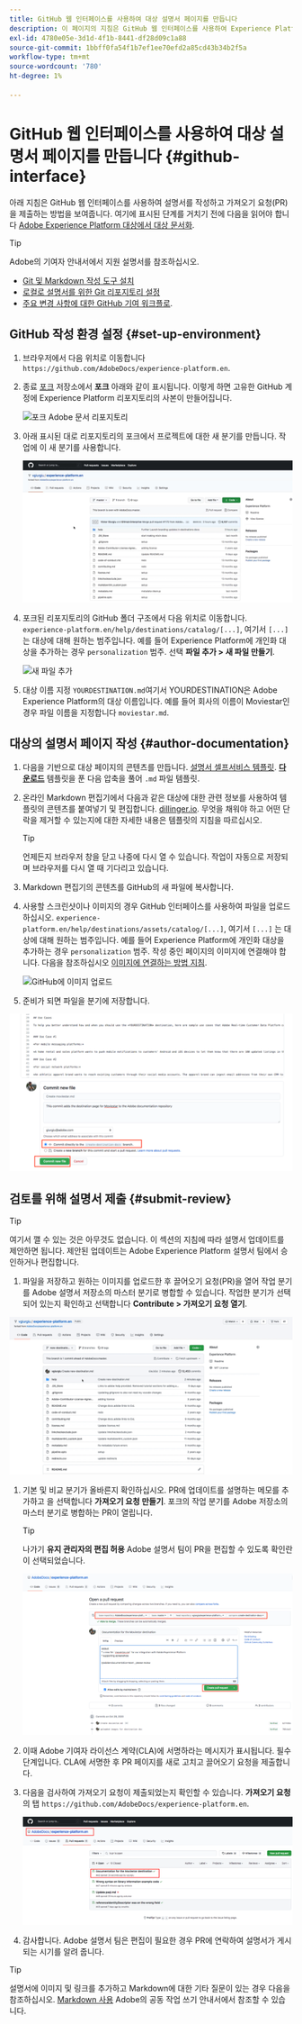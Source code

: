 ```yaml
---
title: GitHub 웹 인터페이스를 사용하여 대상 설명서 페이지를 만듭니다
description: 이 페이지의 지침은 GitHub 웹 인터페이스를 사용하여 Experience Platform 대상에 대한 설명서 페이지를 작성하고 검토를 위해 제출하는 방법을 보여줍니다.
exl-id: 4780e05e-3d1d-4f1b-8441-df28d09c1a88
source-git-commit: 1bbff0fa54f1b7ef1ee70efd2a85cd43b34b2f5a
workflow-type: tm+mt
source-wordcount: '780'
ht-degree: 1%

---
```


# GitHub 웹 인터페이스를 사용하여 대상 설명서 페이지를 만듭니다 {#github-interface}

아래 지침은 GitHub 웹 인터페이스를 사용하여 설명서를 작성하고 가져오기 요청(PR)을 제출하는 방법을 보여줍니다. 여기에 표시된 단계를 거치기 전에 다음을 읽어야 합니다 [Adobe Experience Platform 대상에서 대상 문서화](./documentation-instructions.md).

>[!TIP]
>
>Adobe의 기여자 안내서에서 지원 설명서를 참조하십시오.
>* [Git 및 Markdown 작성 도구 설치](https://experienceleague.adobe.com/docs/contributor/contributor-guide/setup/install-tools.html?lang=en)
>* [로컬로 설명서를 위한 Git 리포지토리 설정](https://experienceleague.adobe.com/docs/contributor/contributor-guide/setup/local-repo.html?lang=en)
>* [주요 변경 사항에 대한 GitHub 기여 워크플로](https://experienceleague.adobe.com/docs/contributor/contributor-guide/setup/full-workflow.html?lang=en).


## GitHub 작성 환경 설정 {#set-up-environment}

1. 브라우저에서 다음 위치로 이동합니다 `https://github.com/AdobeDocs/experience-platform.en`.
2. 종료 [포크](https://experienceleague.adobe.com/docs/contributor/contributor-guide/setup/local-repo.html?lang=en#fork-the-repository) 저장소에서 **포크** 아래와 같이 표시됩니다. 이렇게 하면 고유한 GitHub 계정에 Experience Platform 리포지토리의 사본이 만들어집니다.

   ![포크 Adobe 문서 리포지토리](./assets/ssd-fork-repository.gif)

3. 아래 표시된 대로 리포지토리의 포크에서 프로젝트에 대한 새 분기를 만듭니다. 작업에 이 새 분기를 사용합니다.

   ![새 GitHub 분기 만들기](./assets/new-branch-github.gif)

4. 포크된 리포지토리의 GitHub 폴더 구조에서 다음 위치로 이동합니다. `experience-platform.en/help/destinations/catalog/[...]`, 여기서 `[...]` 는 대상에 대해 원하는 범주입니다. 예를 들어 Experience Platform에 개인화 대상을 추가하는 경우 `personalization` 범주. 선택 **파일 추가 > 새 파일 만들기**.

   ![새 파일 추가](./assets/github-navigate-and-create-file.gif)

5. 대상 이름 지정 `YOURDESTINATION.md`여기서 YOURDESTINATION은 Adobe Experience Platform의 대상 이름입니다. 예를 들어 회사의 이름이 Moviestar인 경우 파일 이름을 지정합니다 `moviestar.md`.

## 대상의 설명서 페이지 작성 {#author-documentation}

1. 다음을 기반으로 대상 페이지의 콘텐츠를 만듭니다. [설명서 셀프서비스 템플릿](./self-service-template.md). **[다운로드](assets/yourdestination-template.zip)** 템플릿을 푼 다음 압축을 풀어 `.md` 파일 템플릿.
2. 온라인 Markdown 편집기에서 다음과 같은 대상에 대한 관련 정보를 사용하여 템플릿의 콘텐츠를 붙여넣기 및 편집합니다. [dillinger.io](https://dillinger.io/). 무엇을 채워야 하고 어떤 단락을 제거할 수 있는지에 대한 자세한 내용은 템플릿의 지침을 따르십시오.

   >[!TIP]
   >
   >언제든지 브라우저 창을 닫고 나중에 다시 열 수 있습니다. 작업이 자동으로 저장되며 브라우저를 다시 열 때 기다리고 있습니다.
3. Markdown 편집기의 콘텐츠를 GitHub의 새 파일에 복사합니다.
4. 사용할 스크린샷이나 이미지의 경우 GitHub 인터페이스를 사용하여 파일을 업로드하십시오. `experience-platform.en/help/destinations/assets/catalog/[...]`, 여기서 `[...]` 는 대상에 대해 원하는 범주입니다. 예를 들어 Experience Platform에 개인화 대상을 추가하는 경우 `personalization` 범주. 작성 중인 페이지의 이미지에 연결해야 합니다. 다음을 참조하십시오 [이미지에 연결하는 방법 지침](https://experienceleague.adobe.com/docs/contributor/contributor-guide/writing-essentials/linking.html?lang=en#link-to-images).

   ![GitHub에 이미지 업로드](./assets/upload-image.gif)

5. 준비가 되면 파일을 분기에 저장합니다.

![파일 생성 확인](./assets/ssd-confirm-file-creation.png)

## 검토를 위해 설명서 제출 {#submit-review}

>[!TIP]
>
>여기서 깰 수 있는 것은 아무것도 없습니다. 이 섹션의 지침에 따라 설명서 업데이트를 제안하면 됩니다. 제안된 업데이트는 Adobe Experience Platform 설명서 팀에서 승인하거나 편집합니다.

1. 파일을 저장하고 원하는 이미지를 업로드한 후 끌어오기 요청(PR)을 열어 작업 분기를 Adobe 설명서 저장소의 마스터 분기로 병합할 수 있습니다. 작업한 분기가 선택되어 있는지 확인하고 선택합니다 **Contribute > 가져오기 요청 열기**.

![가져오기 요청 만들기](./assets/ssd-create-pull-request-1.gif)

1. 기본 및 비교 분기가 올바른지 확인하십시오. PR에 업데이트를 설명하는 메모를 추가하고 을 선택합니다 **가져오기 요청 만들기**. 포크의 작업 분기를 Adobe 저장소의 마스터 분기로 병합하는 PR이 열립니다.

   >[!TIP]
   >
   >나가기 **유지 관리자의 편집 허용** Adobe 설명서 팀이 PR을 편집할 수 있도록 확인란이 선택되었습니다.

   ![Adobe 설명서 저장소에 대한 가져오기 요청 만들기](./assets/ssd-create-pull-request-2.png)

1. 이때 Adobe 기여자 라이선스 계약(CLA)에 서명하라는 메시지가 표시됩니다. 필수 단계입니다. CLA에 서명한 후 PR 페이지를 새로 고치고 끌어오기 요청을 제출합니다.

1. 다음을 검사하여 가져오기 요청이 제출되었는지 확인할 수 있습니다. **가져오기 요청** 의 탭 `https://github.com/AdobeDocs/experience-platform.en`.

   ![PR 성공](./assets/ssd-pr-successful.png)

1. 감사합니다. Adobe 설명서 팀은 편집이 필요한 경우 PR에 연락하여 설명서가 게시되는 시기를 알려 줍니다.

>[!TIP]
>
>설명서에 이미지 및 링크를 추가하고 Markdown에 대한 기타 질문이 있는 경우 다음을 참조하십시오. [Markdown 사용](https://experienceleague.adobe.com/docs/contributor/contributor-guide/writing-essentials/markdown.html?lang=en) Adobe의 공동 작업 쓰기 안내서에서 참조할 수 있습니다.
